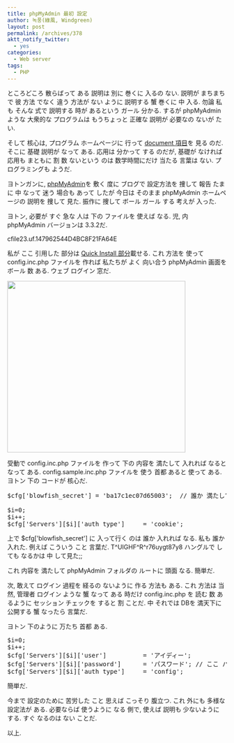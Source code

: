 ```yaml
---
title: phpMyAdmin 最初 設定
author: 녹풍(綠風, Windgreen)
layout: post
permalink: /archives/378
aktt_notify_twitter:
  - yes
categories:
  - Web server
tags:
  - PHP
---
```

ところどころ 散らばって ある 説明は 別に 巻くに 入るの ない. 説明が まちまちで 彼 方法 でなく 違う 方法が ない ように 説明する 蟹 巻くに 中 入る. 勿論 私も そんな 式で 説明する 時が あるという ガール 分かる. するが phpMyAdmin ような 大衆的な プログラムは もうちょっと 正確な 説明が 必要なの ないが たい.

そして 核心は, プログラム ホームページに 行って <a href="http://www.phpmyadmin.net/documentation/" target="_blank">document 項目</a>を 見る のだ. そこに 基礎 説明が なって ある. 応用は 分かって する のだが, 基礎が なければ 応用も まともに 割 数 ないという のは 数学時間にだけ 当たる 言葉は ない. プログラミングも ようだ.

ヨトンガンに, <a href="http://www.phpmyadmin.net/" target="_blank">phpMyAdmin</a>を 敷く 度に ブログで 設定方法を 捜して 報告 たまに 中 なって 迷う 場合も あって したが 今日は そのまま phpMyAdmin ホームページの 説明を 捜して 見た. 振作に 捜して ボール ガール する 考えが 入った. 

ヨトン, 必要が すぐ 急な 人は 下の ファイルを 使えば なる. 児, 内 phpMyAdmin バージョンは 3.3.2だ.

<a target="_top" href="http://dl.dropboxusercontent.com/u/15546257/blog/mytory/old-images/1/cfile23.uf.147962544D4BC8F21FA64E" class="aligncenter"></a>cfile23.uf.147962544D4BC8F21FA64E

私が ここ 引用した 部分は <a href="http://www.phpmyadmin.net/documentation/#quick_install" target="_blank">Quick Install 部分</a>載せる. これ 方法を 使って config.inc.php ファイルを 作れば 私たちが よく 向い合う phpMyAdmin 画面を ボール 数 ある. ウェブ ログイン 窓だ.

<img src="http://dl.dropboxusercontent.com/u/15546257/blog/mytory/old-images/1/cfile29.uf.142A68484D4BC8F2299277.jpg" class="aligncenter" alt="" height="393" width="409" />

受動で config.inc.php ファイルを 作って 下の 内容を 満たして 入れれば なると なって ある. config.sample.inc.php ファイルを 使う 首都 あると 使って ある. ヨトン 下の コードが 核心だ.

<pre class="brush:php">$cfg[&#039;blowfish_secret&#039;] = &#039;ba17c1ec07d65003&#039;;  // 誰か 満たして 入れれば なる.

$i=0;
$i++;
$cfg[&#039;Servers&#039;][$i][&#039;auth_type&#039;]     = &#039;cookie&#039;;
</pre>

上で $cfg['blowfish_secret'] に 入って行く のは 誰か 入れれば なる. 私も 誰か 入れた. 例えば こういう こと 言葉だ. T^UIGHF^R^r76uygt87y8 ハングルで しても なるかは 中 して見た;;

これ 内容を 満たして phpMyAdmin フォルダの ルートに 頭面 なる. 簡単だ.

次, 敢えて ログイン 過程を 経るの ないように 作る 方法も ある. これ 方法は 当然, 管理者 ログイン ような 蟹 なって ある 時だけ config.inc.php を 読む 数 あるように セッション チェックを すると 割 ことだ. 中 それでは DBを 満天下に 公開する 蟹 なったら 言葉だ.

ヨトン 下のように 万たち 首都 ある.

<pre class="brush:php">$i=0;
$i++;
$cfg[&#039;Servers&#039;][$i][&#039;user&#039;]          = &#039;アイディー&#039;;
$cfg[&#039;Servers&#039;][$i][&#039;password&#039;]      = &#039;パスワード&#039;; // ここ パスワードを 入れなさい
$cfg[&#039;Servers&#039;][$i][&#039;auth_type&#039;]     = &#039;config&#039;;
</pre>

簡単だ.

今まで 設定のために 苦労した こと 思えば こっそり 腹立つ. これ 外にも 多様な 設定法が ある. 必要ならば 使うように なる 側で, 使えば 説明も 少ないように する. すぐ なるのは ない ことだ.

以上.